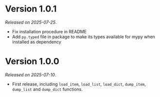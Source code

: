 # Version 1.0.1

_Released on 2025-07-25_.

- Fix installation procedure in README
- Add `py.typed` file in package to make its types available for mypy when installed as dependency


# Version 1.0.0

_Released on 2025-07-10_.

- First release, including `load_item`, `load_list`, `load_dict`, `dump_item`, `dump_list` and `dump_dict` functions.
